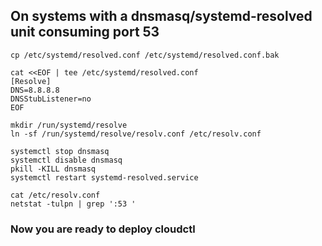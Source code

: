 ## On systems with a dnsmasq/systemd-resolved unit consuming port 53

```
cp /etc/systemd/resolved.conf /etc/systemd/resolved.conf.bak
```
```
cat <<EOF | tee /etc/systemd/resolved.conf
[Resolve]
DNS=8.8.8.8
DNSStubListener=no
EOF
```
```
mkdir /run/systemd/resolve
ln -sf /run/systemd/resolve/resolv.conf /etc/resolv.conf
```
```
systemctl stop dnsmasq
systemctl disable dnsmasq
pkill -KILL dnsmasq
systemctl restart systemd-resolved.service
```
```
cat /etc/resolv.conf
netstat -tulpn | grep ':53 '
```

### Now you are ready to deploy cloudctl

